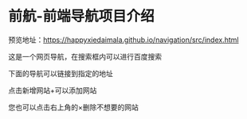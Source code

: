 # 前航-前端导航项目介绍
预览地址：https://happyxiedaimala.github.io/navigation/src/index.html  

这是一个网页导航，在搜索框内可以进行百度搜索  

下面的导航可以链接到指定的地址  

点击新增网站+可以添加网站  

您也可以点击右上角的×删除不想要的网站
